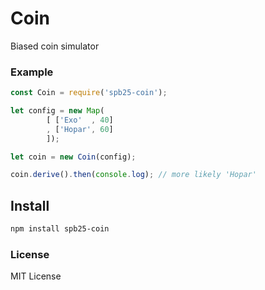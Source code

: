 # Coin

Biased coin simulator

### Example

~~~js
const Coin = require('spb25-coin');

let config = new Map(
        [ ['Exo'  , 40]
        , ['Hopar', 60]
        ]);

let coin = new Coin(config);

coin.derive().then(console.log); // more likely 'Hopar'
~~~


## Install

~~~sh
npm install spb25-coin
~~~


### License

MIT License
